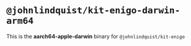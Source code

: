 # `@johnlindquist/kit-enigo-darwin-arm64`

This is the **aarch64-apple-darwin** binary for `@johnlindquist/kit-enigo`
